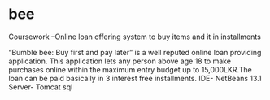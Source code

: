 # bee
Coursework –Online loan offering system to buy items and it in installments

“Bumble bee: Buy first and pay later” is a well reputed online loan providing application. This application lets any person above age 18 to make purchases online within the maximum entry budget up to 15,000LKR.The loan can be paid basically in 3 interest free installments.
IDE- NetBeans 13.1
Server- Tomcat
sql

